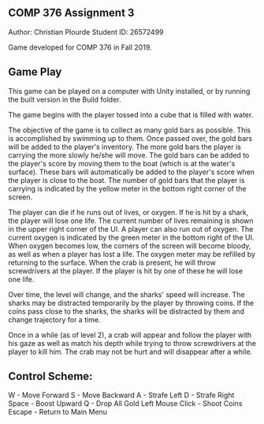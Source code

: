 <!DOCTYPE markdown>
COMP 376 Assignment 3
-------------------------------------

Author: Christian Plourde
Student ID: 26572499

Game developed for COMP 376 in Fall 2019.

Game Play
--------------------------------------
This game can be played on a computer with Unity installed, or by running the built version in the Build folder. 

The game begins with the player tossed into a cube that is filled with water. 

The objective of the game is to collect as many gold bars as possible. This is accomplished by swimming up to them. Once passed over, the gold bars will be added to the player's inventory. The more gold bars the player is carrying the more slowly he/she will move. The gold bars can be added to the player's score by moving them to the boat (which is at the water's surface). These bars will automatically be added to the player's score when the player is close to the boat. The number of gold bars that the player is carrying is indicated by the yellow meter in the bottom right corner of the screen.

The player can die if he runs out of lives, or oxygen. If he is hit by a shark, the player will lose one life. The current number of lives remaining is shown in the upper right corner of the UI. A player can also run out of oxygen. The current oxygen is indicated by the green meter in the bottom right of the UI. When oxygen becomes low, the corners of the screen will become bloody, as well as when a player has lost a life. The oxygen meter may be refilled by returning to the surface. When the crab is present, he will throw screwdrivers at the player. If the player is hit by one of these he will lose one life.

Over time, the level will change, and the sharks' speed will increase. The sharks may be distracted temporarily by the player by throwing coins. If the coins pass close to the sharks, the sharks will be distracted by them and change trajectory for a time.

Once in a while (as of level 2), a crab will appear and follow the player with his gaze as well as match his depth while trying to throw screwdrivers at the player to kill him. The crab may not be hurt and will disappear after a while.

Control Scheme:
--------------------------------------
W - Move Forward
S - Move Backward
A - Strafe Left
D - Strafe Right
Space - Boost Upward
Q - Drop All Gold
Left Mouse Click - Shoot Coins
Escape - Return to Main Menu